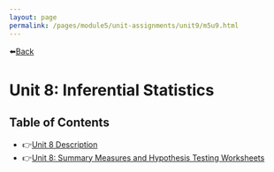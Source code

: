 ```yaml
---
layout: page
permalink: /pages/module5/unit-assignments/unit9/m5u9.html
---
```


⬅️[Back](/pages/module5.html)

# Unit 8: Inferential Statistics

## Table of Contents

- 👉[Unit 8 Description](/pages/module5/unit-assignments/unit8/m5u8-description.html)
- 👉[Unit 8: Summary Measures and Hypothesis Testing Worksheets](/pages/module5/unit-assignments/unit8/m5u8-worksheets.html)
